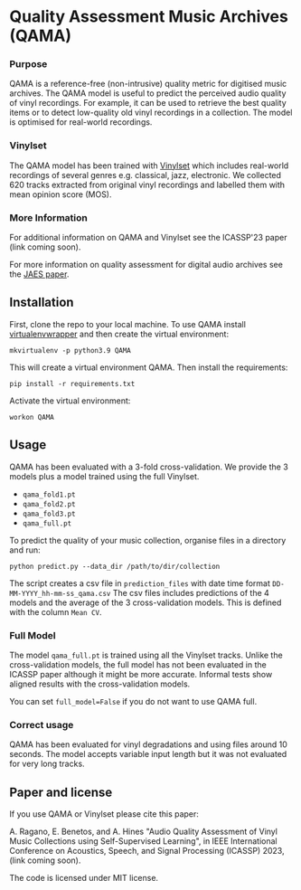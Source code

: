 # Quality Assessment Music Archives (QAMA)

### Purpose
QAMA is a reference-free (non-intrusive) quality metric for digitised music archives. The QAMA model is useful to predict the perceived audio quality of vinyl recordings.
For example, it can be used to retrieve the best quality items or to detect low-quality old vinyl recordings in a collection. The model is optimised for real-world recordings. 

### Vinylset
The QAMA model has been trained with [Vinylset](https://github.com/alessandroragano/vinylset) which includes real-world recordings of several genres e.g. classical, jazz, electronic. We collected 620 tracks extracted from original vinyl recordings and labelled them with mean opinion score (MOS). 

### More Information
For additional information on QAMA and Vinylset see the ICASSP'23 paper (link coming soon). 

For more information on quality assessment for digital audio archives see the [JAES paper](https://qmro.qmul.ac.uk/xmlui/bitstream/handle/123456789/76602/Benetos%20Automatic%20Quality%20Assessment%202022%20Accepted.pdf?sequence=2).

## Installation
First, clone the repo to your local machine.
To use QAMA install [virtualenvwrapper](https://virtualenvwrapper.readthedocs.io/en/latest/) and then create the virtual environment:
```
mkvirtualenv -p python3.9 QAMA
```
This will create a virtual environment QAMA. Then install the requirements:
```
pip install -r requirements.txt
```
Activate the virtual environment:
```
workon QAMA
```
## Usage
QAMA has been evaluated with a 3-fold cross-validation. We provide the 3 models plus a model trained using the full Vinylset.
* ```qama_fold1.pt```
* ```qama_fold2.pt```
* ```qama_fold3.pt```
* ```qama_full.pt```

To predict the quality of your music collection, organise files in a directory and run:

```python predict.py --data_dir /path/to/dir/collection```

The script creates a csv file in ```prediction_files``` with date time format ```DD-MM-YYYY_hh-mm-ss_qama.csv```
The csv files includes predictions of the 4 models and the average of the 3 cross-validation models. This is defined with the column ```Mean CV```.
### Full Model
The model ```qama_full.pt``` is trained using all the Vinylset tracks. Unlike the cross-validation models, the full model has not been evaluated in the ICASSP paper although it might be more accurate. 
Informal tests show aligned results with the cross-validation models.

You can set ```full_model=False``` if you do not want to use QAMA full.

### Correct usage
QAMA has been evaluated for vinyl degradations and using files around 10 seconds. The model accepts variable input length but it was not evaluated for very long tracks. 

## Paper and license
If you use QAMA or Vinylset please cite this paper: 

A. Ragano, E. Benetos, and A. Hines "Audio Quality Assessment of Vinyl Music Collections using Self-Supervised Learning", in IEEE International Conference on Acoustics, Speech, and Signal Processing (ICASSP) 2023, (link coming soon).


The code is licensed under MIT license.

